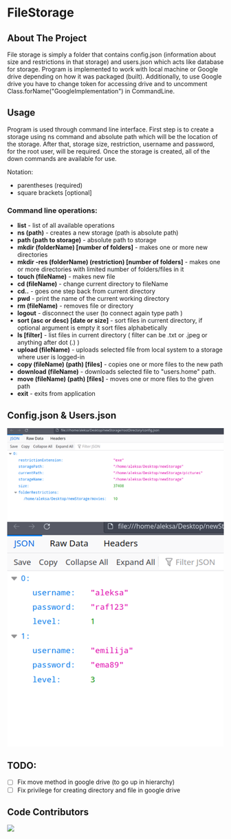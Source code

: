 # FileStorage

## About The Project

File storage is simply a folder that contains config.json (information about size and restrictions in that storage) and users.json which acts like database for storage. Program is implemented to work with local machine or Google drive depending on how it was packaged (built). Additionally, to use Google drive you have to change token for accessing drive and to uncomment Class.forName("GoogleImplementation") in CommandLine. 

## Usage

Program is used through command line interface. First step is to create a storage using ns command and absolute path which will be the location of the storage. After that, storage size, restriction, username and password, for the root user, will be required. Once the storage is created, all of the down commands are available for use.

Notation: 

- parentheses (required)
- square brackets [optional]


### Command line operations:

- <b>list</b> - list of all available operations
- <b>ns (path)</b> - creates a new storage (path is absolute path)
- <b>path (path to storage)</b> - absolute path to storage
- <b>mkdir (folderName) [number of folders]</b> - makes one or more new directories
- <b>mkdir -res (folderName) (restriction) [number of folders]</b> - makes one or more directories with limited number of folders/files in it
- <b>touch (fileName)</b> - makes new file
- <b>cd (fileName)</b> - change current directory to fileName
- <b>cd..</b> - goes one step back from current directory
- <b>pwd</b> - print the name of the current working directory
- <b>rm (fileName)</b> - removes file or directory
- <b>logout</b> - disconnect the user (to connect again type path <path to storage>)
- <b>sort (asc or desc) [date or size]</b> - sort files in current directory, if optional argument is empty it sort files alphabetically
- <b>ls [filter]</b> - list files in current directory ( filter can be .txt or .jpeg or anything after dot (.) )
- <b>upload (fileName)</b> - uploads selected file from local system to a storage where user is logged-in
- <b>copy (fileName) (path) [files]</b> - copies one or more files to the new path
- <b>download (fileName)</b> - downloads selected file to "users.home" path.
- <b>move (fileName) (path) [files]</b> - moves one or more files to the given path 
- <b>exit</b> - exits from application

 ## Config.json & Users.json
  ![config.json](Pictures/config.png)
  ![users.json](Pictures/users.png)

## TODO:

- [ ]  Fix move method in google drive (to go up in hierarchy)
- [ ]  Fix privilege for creating directory and file in google drive

## Code Contributors
 
<a href="https://github.com/Djokic00/FileStorage/graphs/contributors">
  <img src="https://contrib.rocks/image?repo=Djokic00/FileStorage" />
</a>
